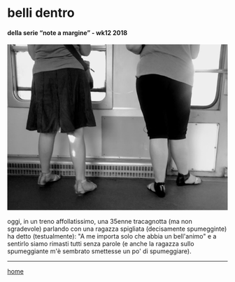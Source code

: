 # belli dentro

#### della serie “note a margine” - wk12 2018  
![](/interarete061.png "Trenino Roma Frascati")  

oggi, in un treno affollatissimo, una 35enne tracagnotta (ma non sgradevole) parlando con una ragazza spigliata (decisamente spumegginte) ha detto (testualmente): "A me importa solo che abbia un bell'animo" e a sentirlo siamo rimasti tutti senza parole (e anche la ragazza  sullo spumeggiante m'è sembrato smettesse un po' di spumeggiare). 

---  
[home](/interarete.md) 